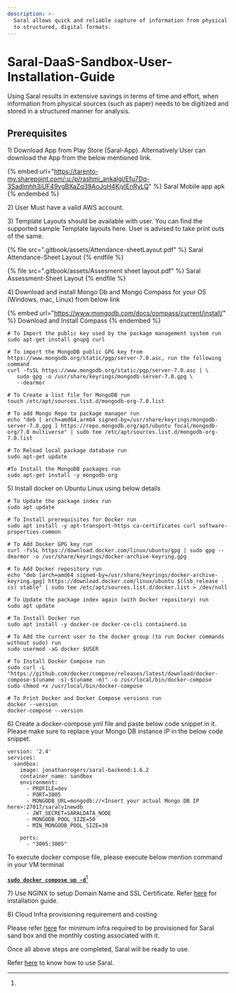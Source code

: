 ```yaml
---
description: >-
  Saral allows quick and reliable capture of information from physical formats
  to structured, digital formats.
---
```


# Saral-DaaS-Sandbox-User-Installation-Guide

Using Saral results in extensive savings in terms of time and effort, when information from physical sources (such as paper) needs to be digitized and stored in a structured manner for analysis.

## Prerequisites

1\) Download App from Play Store (Saral-App). Alternatively User can download the App from the below mentioned link.

{% embed url="https://tarento-my.sharepoint.com/:u:/p/rashmi_ankalgi/Efu7Dq-3SadImhh3iUF49vgBXaZq39AoJoH4KiylEnRyLQ" %}
Saral Mobile app apk
{% endembed %}

2\) User Must have a valid AWS account.

3\) Template Layouts should be available with user. You can find the supported sample Template layouts here. User is advised to take print outs of the same.&#x20;

{% file src=".gitbook/assets/Attendance-sheetLayout.pdf" %}
Saral Attendance-Sheet Layout
{% endfile %}

{% file src=".gitbook/assets/Assesment sheet layout.pdf" %}
Saral Assessment-Sheet Layout
{% endfile %}

4\) Download and install Mongo Db and Mongo Compass for your OS (Windows, mac, Linux) from below link&#x20;

{% embed url="https://www.mongodb.com/docs/compass/current/install/" %}
Download and Install Compass
{% endembed %}

```
# To Import the public key used by the package management system run 
sudo apt-get install gnupg curl

# To import the MongoDB public GPG key from https://www.mongodb.org/static/pgp/server-7.0.asc, run the following command
curl -fsSL https://www.mongodb.org/static/pgp/server-7.0.asc | \
   sudo gpg -o /usr/share/keyrings/mongodb-server-7.0.gpg \
   --dearmor
   
# To Create a list file for MongoDB run  
touch /etc/apt/sources.list.d/mongodb-org-7.0.list

# To add Mongo Repo to package manager run 
echo "deb [ arch=amd64,arm64 signed-by=/usr/share/keyrings/mongodb-server-7.0.gpg ] https://repo.mongodb.org/apt/ubuntu focal/mongodb-org/7.0 multiverse" | sudo tee /etc/apt/sources.list.d/mongodb-org-7.0.list

# To Reload local package database run
sudo apt-get update

#To Install the MongoDB packages run
sudo apt-get install -y mongodb-org
```

5\) Install docker on Ubuntu Linux using below details

```
# To Update the package index run
sudo apt update

# To Install prerequisites for Docker run
sudo apt install -y apt-transport-https ca-certificates curl software-properties-common

# To Add Docker GPG key run
curl -fsSL https://download.docker.com/linux/ubuntu/gpg | sudo gpg --dearmor -o /usr/share/keyrings/docker-archive-keyring.gpg

# To Add Docker repository run
echo "deb [arch=amd64 signed-by=/usr/share/keyrings/docker-archive-keyring.gpg] https://download.docker.com/linux/ubuntu $(lsb_release -cs) stable" | sudo tee /etc/apt/sources.list.d/docker.list > /dev/null

# To Update the package index again (with Docker repository) run
sudo apt update

# To Install Docker run
sudo apt install -y docker-ce docker-ce-cli containerd.io

# To Add the current user to the docker group (to run Docker commands without sudo) run
sudo usermod -aG docker $USER

# To Install Docker Compose run
sudo curl -L "https://github.com/docker/compose/releases/latest/download/docker-compose-$(uname -s)-$(uname -m)" -o /usr/local/bin/docker-compose
sudo chmod +x /usr/local/bin/docker-compose

# To Print Docker and Docker Compose versions run
docker --version
docker-compose --version
```

6\) Create a docker-compose.yml file and paste below code snippet in it. Please make sure to replace your Mongo DB instance IP in the below code snippet.

```
version: '2.4'
services:
  sandbox:
    image: jonathanrogers/saral-backend:1.6.2
    container_name: sandbox
    environment:
      - PROFILE=dev
      - PORT=3005
      - MONGODB_URL=mongodb://<Insert your actual Mongo DB IP here>:27017/saralv1newdb
      - JWT_SECRET=SARALDATA_NODE
      - MONGODB_POOL_SIZE=50
      - MIN_MONGODB_POOL_SIZE=30

    ports:
      - "3005:3005"
```

To execute docker compose file, please execute below mention command in your VM terminal

[**`sudo docker compose up -d`**](#user-content-fn-1)[^1]

7\) Use NGINX to setup Domain Name and SSL Certificate. Refer [here](https://docs.google.com/document/d/1Rz2nhyc\_8oy56fwVHTO18ZbBT2Tss-ii8SbvqeNFiEY/edit?usp=sharing) for installation guide.

8\) Cloud Infra provisioning requirement and costing

Please refer [here](https://docs.google.com/spreadsheets/d/1IrQqBEMG\_phASHvORvkQ8qRl30hndvj4yBsDCl6eoho/edit?usp=sharing) for minimum infra required to be provisioned for Saral sand box and the monthly costing associated with it.

Once all above steps are completed, Saral will be ready to use.

Refer [here](https://app.gitbook.com/o/-Mi9QwJlsfb7xuxTBc0J/s/Le89Gzl6JNQ9inpB8sRg/\~/changes/174/step-by-step-guide-to-use-saral) to know how to use Saral.

[^1]: 
